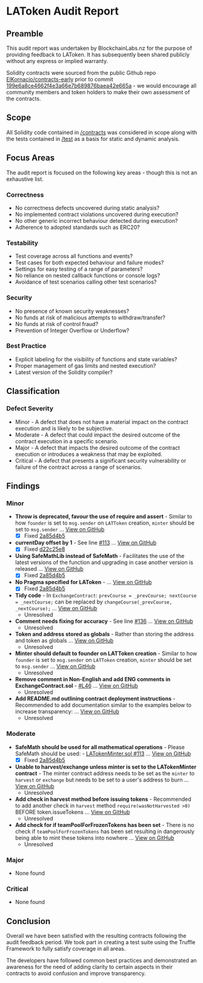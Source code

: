 # LAToken Audit Report

## Preamble
This audit report was undertaken by BlockchainLabs.nz for the purpose of providing feedback to LAToken. It has subsequently been shared publicly without any express or implied warranty.

Solidity contracts were sourced from the public Github repo [ElKornacio/contracts-early](https://github.com/ElKornacio/contracts-early) prior to commit [199e6a8ce4662f4e3a66e7b689876baea42e665a](https://github.com/ElKornacio/contracts-early/tree/199e6a8ce4662f4e3a66e7b689876baea42e665a) - we would encourage all community members and token holders to make their own assessment of the contracts.

## Scope
All Solidity code contained in [/contracts](https://github.com/ElKornacio/contracts-early/tree/master/contracts) was considered in scope along with the tests contained in [/test](https://github.com/ElKornacio/contracts-early/tree/master/test) as a basis for static and dynamic analysis.

## Focus Areas
The audit report is focused on the following key areas - though this is not an exhaustive list.
### Correctness
- No correctness defects uncovered during static analysis?
- No implemented contract violations uncovered during execution?
- No other generic incorrect behaviour detected during execution?
- Adherence to adopted standards such as ERC20?
### Testability
- Test coverage across all functions and events?
- Test cases for both expected behaviour and failure modes?
- Settings for easy testing of a range of parameters?
- No reliance on nested callback functions or console logs?
- Avoidance of test scenarios calling other test scenarios?
### Security
- No presence of known security weaknesses?
- No funds at risk of malicious attempts to withdraw/transfer?
- No funds at risk of control fraud?
- Prevention of Integer Overflow or Underflow?
### Best Practice
- Explicit labeling for the visibility of functions and state variables?
- Proper management of gas limits and nested execution?
- Latest version of the Solidity compiler?

## Classification
### Defect Severity
- Minor - A defect that does not have a material impact on the contract execution and is likely to be subjective.
- Moderate - A defect that could impact the desired outcome of the contract execution in a specific scenario.
- Major - A defect that impacts the desired outcome of the contract execution or introduces a weakness that may be exploited.
- Critical - A defect that presents a significant security vulnerability or failure of the contract across a range of scenarios.

## Findings
### Minor
- **Throw is deprecated, favour the use of require and assert** -  Similar to how `founder` is set to `msg.sender` on `LATToken` creation, `minter` should be set to `msg.sender` ... [View on GitHub](https://github.com/BlockchainLabsNZ/LAToken-Contracts-Audit/issues/10)
  - [x] Fixed [2a85d4b5](https://github.com/ElKornacio/contracts-early/commit/2a85d4b5f63c078dfdaefe6f11a025fe77fb91bb)
- **currentDay offset by 1** - See line [#113](https://github.com/ElKornacio/contracts-early/blob/master/contracts/LATokenMinter.sol#L113]) ... [View on GitHub](https://github.com/BlockchainLabsNZ/LAToken-Contracts-Audit/issues/20)
  - [x] Fixed [d22c25e8](https://github.com/ElKornacio/contracts-early/commit/d22c25e8f4bb91d48630772d5d948a9fba0d9252)
- **Using SafeMathLib instead of SafeMath** -  Facilitates the use of the latest versions of the function and upgrading in case another version is released ... [View on GitHub](https://github.com/BlockchainLabsNZ/LAToken-Contracts-Audit/issues/8)
  - [x] Fixed [2a85d4b5](https://github.com/ElKornacio/contracts-early/commit/2a85d4b5f63c078dfdaefe6f11a025fe77fb91bb)
- **No Pragma specified for LAToken** - ... [View on GitHub](https://github.com/BlockchainLabsNZ/LAToken-Contracts-Audit/issues/4)
  - [x] Fixed [2a85d4b5](https://github.com/ElKornacio/contracts-early/commit/2a85d4b5f63c078dfdaefe6f11a025fe77fb91bb)  
- **Tidy code** -  In `ExchangeContract`: ``` prevCourse = _prevCourse; nextCourse = _nextCourse; ``` can be replaced by `changeCourse(_prevCourse, _nextCourse);` ... [View on GitHub](https://github.com/BlockchainLabsNZ/LAToken-Contracts-Audit/issues/27)
  - Unresolved
- **Comment needs fixing for accuracy** -  See line [#136](https://github.com/ElKornacio/contracts-early/blob/master/contracts/LATokenMinter.sol#L136]) ... [View on GitHub](https://github.com/BlockchainLabsNZ/LAToken-Contracts-Audit/issues/31)
  - Unresolved
- **Token and address stored as globals** -  Rather than storing the address and token as globals ... [View on GitHub](https://github.com/BlockchainLabsNZ/LAToken-Contracts-Audit/issues/26)
  - Unresolved
- **Minter should default to founder on LATToken creation** -  Similar to how `founder` is set to `msg.sender` on `LATToken` creation, `minter` should be set to `msg.sender` ... [View on GitHub](https://github.com/BlockchainLabsNZ/LAToken-Contracts-Audit/issues/19)
   - Unresolved
- **Remove comment in Non-English and add ENG comments in ExchangeContract.sol** -  [#L46](https://github.com/ElKornacio/contracts-early/blob/master/contracts/ExchangeContract.sol#L46]) ... [View on GitHub](https://github.com/BlockchainLabsNZ/LAToken-Contracts-Audit/issues/25)
  - Unresolved
- **Add README.md outlining contract deployment instructions** -  Recommended to add documentation similar to the examples below to increase transparency: ... [View on GitHub](https://github.com/BlockchainLabsNZ/LAToken-Contracts-Audit/issues/13)
  - Unresolved

### Moderate
- **SafeMath should be used for all mathematical operations** -  Please SafeMath should be used: - [LATokenMinter.sol #113](https://github.com/ElKornacio/contracts-early/blob/199e6a8ce4662f4e3a66e7b689876baea42e665a/LATokenMinter.sol#L113) ... [View on GitHub](https://github.com/BlockchainLabsNZ/LAToken-Contracts-Audit/issues/2)
  - [x] Fixed [2a85d4b5](https://github.com/ElKornacio/contracts-early/commit/2a85d4b5f63c078dfdaefe6f11a025fe77fb91bb)
- **Unable to harvest/exchange unless minter is set to the LATokenMinter contract** - The minter contract address needs to be set as the `minter` to `harvest` or `exchange` but needs to be set to a user's address to burn ... [View on GitHub](https://github.com/BlockchainLabsNZ/LAToken-Contracts-Audit/issues/34)
  - Unresolved
- **Add check in harvest method before issuing tokens** -  Recommended to add another check in `harvest` method `require(wasNotHarvested >0)` BEFORE token.issueTokens ... [View on GitHub](https://github.com/BlockchainLabsNZ/LAToken-Contracts-Audit/issues/24)
  - Unresolved
- **Add check for if teamPoolForFrozenTokens has been set** -  There is no check if `teamPoolForFrozenTokens` has been set resulting in dangerously being able to mint these tokens into nowhere ... [View on GitHub](https://github.com/BlockchainLabsNZ/LAToken-Contracts-Audit/issues/22)
  - Unresolved

### Major
- None found
### Critical
- None found

## Conclusion
Overall we have been satisfied with the resulting contracts following the audit feedback period. We took part in creating a test suite using the Truffle Framework to fully satisfy coverage in all areas.

The developers have followed common best practices and demonstrated an awareness for the need of adding clarity to certain aspects in their contracts to avoid confusion and improve transparency.
